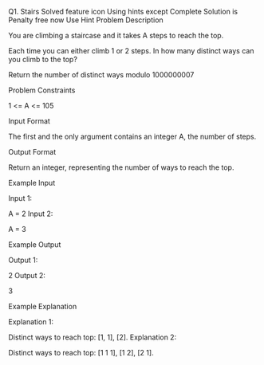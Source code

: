 Q1. Stairs
Solved
feature icon
Using hints except Complete Solution is Penalty free now
Use Hint
Problem Description

You are climbing a staircase and it takes A steps to reach the top.

Each time you can either climb 1 or 2 steps. In how many distinct ways can you climb to the top?

Return the number of distinct ways modulo 1000000007

Problem Constraints

1 <= A <= 105

Input Format

The first and the only argument contains an integer A, the number of steps.

Output Format

Return an integer, representing the number of ways to reach the top.

Example Input

Input 1:

A = 2
Input 2:

A = 3

Example Output

Output 1:

2
Output 2:

3

Example Explanation

Explanation 1:

Distinct ways to reach top: [1, 1], [2].
Explanation 2:

Distinct ways to reach top: [1 1 1], [1 2], [2 1].
